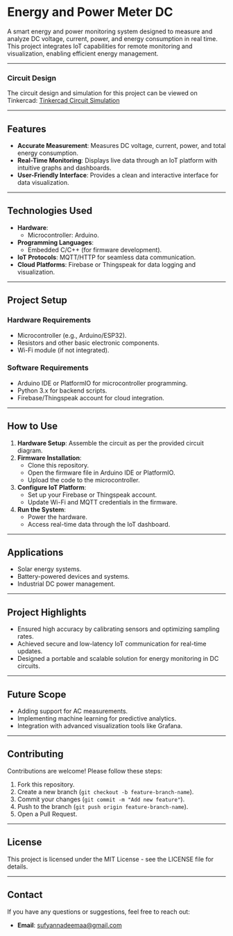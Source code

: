# **Energy and Power Meter DC**

A smart energy and power monitoring system designed to measure and analyze DC voltage, current, power, and energy consumption in real time. This project integrates IoT capabilities for remote monitoring and visualization, enabling efficient energy management.

---

### Circuit Design
The circuit design and simulation for this project can be viewed on Tinkercad:
[Tinkercad Circuit Simulation]([www.tinkercad.com/things/c0tnz64L1A6-energy-and-power-meter-dc?sharecode=oXoMRbB25mt2iSd0h2S66wwziLPuVfKBaxa0KfLi9O4])

---

## **Features**

- **Accurate Measurement**: Measures DC voltage, current, power, and total energy consumption.
- **Real-Time Monitoring**: Displays live data through an IoT platform with intuitive graphs and dashboards.
- **User-Friendly Interface**: Provides a clean and interactive interface for data visualization.

---

## **Technologies Used**

- **Hardware**: 
  - Microcontroller: Arduino.
- **Programming Languages**:
  - Embedded C/C++ (for firmware development).
- **IoT Protocols**: MQTT/HTTP for seamless data communication.
- **Cloud Platforms**: Firebase or Thingspeak for data logging and visualization.

---

## **Project Setup**

### **Hardware Requirements**
- Microcontroller (e.g., Arduino/ESP32).
- Resistors and other basic electronic components.
- Wi-Fi module (if not integrated).

### **Software Requirements**
- Arduino IDE or PlatformIO for microcontroller programming.
- Python 3.x for backend scripts.
- Firebase/Thingspeak account for cloud integration.

---

## **How to Use**

1. **Hardware Setup**: Assemble the circuit as per the provided circuit diagram.
2. **Firmware Installation**:
   - Clone this repository.
   - Open the firmware file in Arduino IDE or PlatformIO.
   - Upload the code to the microcontroller.
3. **Configure IoT Platform**:
   - Set up your Firebase or Thingspeak account.
   - Update Wi-Fi and MQTT credentials in the firmware.
4. **Run the System**:
   - Power the hardware.
   - Access real-time data through the IoT dashboard.

---

## **Applications**

- Solar energy systems.
- Battery-powered devices and systems.
- Industrial DC power management.

---

## **Project Highlights**

- Ensured high accuracy by calibrating sensors and optimizing sampling rates.
- Achieved secure and low-latency IoT communication for real-time updates.
- Designed a portable and scalable solution for energy monitoring in DC circuits.

---

## **Future Scope**

- Adding support for AC measurements.
- Implementing machine learning for predictive analytics.
- Integration with advanced visualization tools like Grafana.

---

## **Contributing**

Contributions are welcome! Please follow these steps:
1. Fork this repository.
2. Create a new branch (`git checkout -b feature-branch-name`).
3. Commit your changes (`git commit -m "Add new feature"`).
4. Push to the branch (`git push origin feature-branch-name`).
5. Open a Pull Request.

---

## **License**

This project is licensed under the MIT License - see the LICENSE file for details.

---

## **Contact**

If you have any questions or suggestions, feel free to reach out:
- **Email**: [sufyannadeemaa@gmail.com](sufyannadeemaa@gmail.com)
